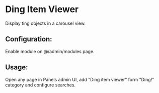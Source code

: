 Ding Item Viewer
==========

Display ting objects in a carousel view.

## Configuration:
Enable module on @/admin/modules page.

## Usage:
Open any page in Panels admin UI,
add "Ding item viewer" form "Ding!" category and configure searches.
